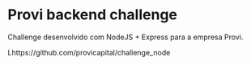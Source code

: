 # Provi backend challenge
Challenge desenvolvido com NodeJS + Express para a empresa Provi.

Lhttps://github.com/provicapital/challenge_node
